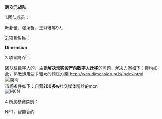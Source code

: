  **跨次元战队**

1.团队成员：

叶新蕾，张凌哲，王琳琳等9人

2.项目名称：

**Dimension**

3.项目简介：

团队做数字人的，主要**解决现实资产向数字人迁移**的问题，解决方案如下：架构如此，熟悉运用波卡强大的跨链方案
http://web.dimension.pub/index.html
<br/>
![架构](https://uploader.shimo.im/f/enA5SG3XH7lcRq21.png)
<br/>
市场条件如下：自营**200多w**社交媒体粉丝的mcn
<br/>
![MCN](https://uploader.shimo.im/f/oubjGvzqeT91Si1U.png)

4.所属参赛类别：

NFT，智能合约